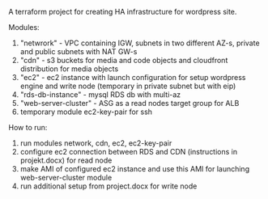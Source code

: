 A terraform project for creating HA infrastructure for wordpress site.

Modules:
1. "netwrork" - VPC containing IGW, subnets in two different AZ-s, private and public subnets with NAT GW-s
2. "cdn" - s3 buckets for media and code objects and cloudfront distribution for media objects
3. "ec2" - ec2 instance with launch configuration for setup wordpress engine and write node (temporary in private subnet but with eip)
4. "rds-db-instance" - mysql RDS db with multi-az
5. "web-server-cluster" - ASG as a read nodes target group for ALB 
6. temporary module ec2-key-pair for ssh

How to run:
1. run modules network, cdn, ec2, ec2-key-pair
2. configure ec2 connection between RDS and CDN (instructions in projekt.docx) for read node
3. make AMI of configured ec2 instance and use this AMI for launching web-server-cluster module
4. run additional setup from project.docx for write node
